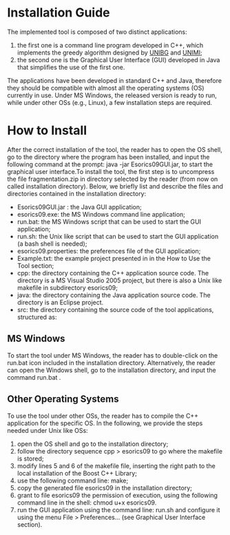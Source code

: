 # Installation Guide #

The implemented tool is composed of two distinct applications:
  1. the first one is a command line program developed in C++, which implements the greedy algorithm designed by [UNIBG](http://www.unibg.it/en_index.asp) and [UNIMI](http://www.dti.unimi.it/);
  1. the second one is the Graphical User Interface (GUI) developed in Java that simplifies the use of the first one.

The applications have been developed in standard C++ and Java, therefore they should be compatible with almost all the operating systems (OS) currently in use. Under MS Windows, the released version is ready to run, while under other OSs (e.g., Linux), a few installation steps are required.

# How to Install #

After the correct installation of the tool, the reader has to open the OS shell, go to the directory where the program has been installed, and input the following command at the prompt: java -jar Esorics09GUI.jar, to start the graphical user interface.To install the tool, the first step is to uncompress the file fragmentation.zip in directory selected by the reader (from now on called installation directory). Below, we briefly list and describe the files and directories contained in the installation directory:
  * Esorics09GUI.jar : the Java GUI application;
  * esorics09.exe: the MS Windows command line application;
  * run.bat: the MS Windows script that can be used to start the GUI application;
  * run.sh: the Unix like script that can be used to start the GUI application (a bash shell is needed);
  * esorics09.properties: the preferences file of the GUI application;
  * Example.txt: the example project presented in in the How to Use the Tool section;
  * cpp: the directory containing the C++ application source code. The directory is a MS Visual Studio 2005 project, but there is also a Unix like makefile in subdirectory esorics09;
  * java: the directory containing the Java application source code. The directory is an Eclipse project.
  * src: the directory containing the source code of the tool applications, structured as:

## MS Windows ##

To start the tool under MS Windows, the reader has to double-click on the run.bat icon included in the installation directory. Alternatively, the reader can open the Windows shell, go to the installation directory, and input the command run.bat .

## Other Operating Systems ##

To use the tool under other OSs, the reader has to compile the C++ application for the specific OS. In the following, we provide the steps needed under Unix like OSs:
  1. open the OS shell and go to the installation directory;
  1. follow the directory sequence cpp > esorics09 to go where the makefile is stored;
  1. modify lines 5 and 6 of the makefile file, inserting the right path to the local installation of the Boost C++ Library;
  1. use the following command line: make;
  1. copy the generated file esorics09 in the installation directory;
  1. grant to file esorics09 the permission of execution, using the following command line in the shell: chmod u+x esorics09.
  1. run the GUI application using the command line: run.sh and configure it using the menu File > Preferences... (see Graphical User Interface section).